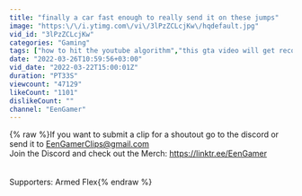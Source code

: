 ```yaml
---
title: "finally a car fast enough to really send it on these jumps"
image: "https:\/\/i.ytimg.com\/vi\/3lPzZCLcjKw\/hqdefault.jpg"
vid_id: "3lPzZCLcjKw"
categories: "Gaming"
tags: ["how to hit the youtube algorithm","this gta video will get recommended to you","gta online pvp"]
date: "2022-03-26T10:59:56+03:00"
vid_date: "2022-03-22T15:00:01Z"
duration: "PT33S"
viewcount: "47129"
likeCount: "1101"
dislikeCount: ""
channel: "EenGamer"
---
```

{% raw %}If you want to submit a clip for a shoutout go to the discord or send it to EenGamerClips@gmail.com<br />Join the Discord and check out the Merch: <a rel="nofollow" target="blank" href="https://linktr.ee/EenGamer">https://linktr.ee/EenGamer</a><br /><br /><br />Supporters:  Armed Flex{% endraw %}
